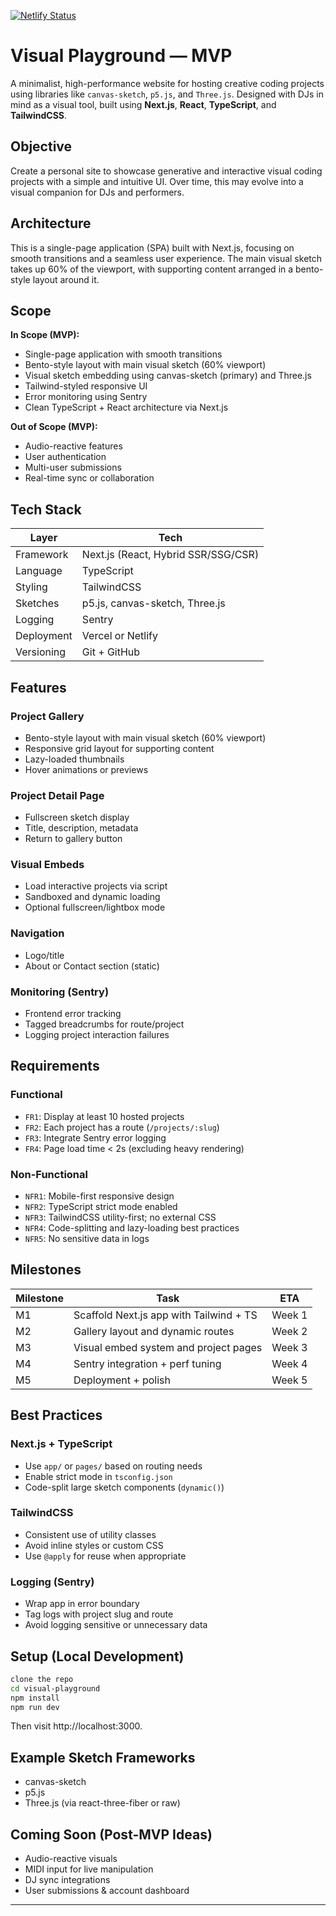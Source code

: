 [![Netlify Status](https://api.netlify.com/api/v1/badges/44144fa5-51a0-417e-ae0a-86d22638cdb4/deploy-status)](https://app.netlify.com/sites/visual-playground/deploys)

# Visual Playground — MVP

A minimalist, high-performance website for hosting creative coding projects using libraries like `canvas-sketch`, `p5.js`, and `Three.js`. Designed with DJs in mind as a visual tool, built using **Next.js**, **React**, **TypeScript**, and **TailwindCSS**.

## Objective

Create a personal site to showcase generative and interactive visual coding projects with a simple and intuitive UI. Over time, this may evolve into a visual companion for DJs and performers.

## Architecture

This is a single-page application (SPA) built with Next.js, focusing on smooth transitions and a seamless user experience. The main visual sketch takes up 60% of the viewport, with supporting content arranged in a bento-style layout around it.

## Scope

**In Scope (MVP):**

- Single-page application with smooth transitions
- Bento-style layout with main visual sketch (60% viewport)
- Visual sketch embedding using canvas-sketch (primary) and Three.js
- Tailwind-styled responsive UI
- Error monitoring using Sentry
- Clean TypeScript + React architecture via Next.js

**Out of Scope (MVP):**

- Audio-reactive features
- User authentication
- Multi-user submissions
- Real-time sync or collaboration

## Tech Stack

| Layer      | Tech                                |
| ---------- | ----------------------------------- |
| Framework  | Next.js (React, Hybrid SSR/SSG/CSR) |
| Language   | TypeScript                          |
| Styling    | TailwindCSS                         |
| Sketches   | p5.js, canvas-sketch, Three.js      |
| Logging    | Sentry                              |
| Deployment | Vercel or Netlify                   |
| Versioning | Git + GitHub                        |

## Features

### Project Gallery

- Bento-style layout with main visual sketch (60% viewport)
- Responsive grid layout for supporting content
- Lazy-loaded thumbnails
- Hover animations or previews

### Project Detail Page

- Fullscreen sketch display
- Title, description, metadata
- Return to gallery button

### Visual Embeds

- Load interactive projects via script
- Sandboxed and dynamic loading
- Optional fullscreen/lightbox mode

### Navigation

- Logo/title
- About or Contact section (static)

### Monitoring (Sentry)

- Frontend error tracking
- Tagged breadcrumbs for route/project
- Logging project interaction failures

## Requirements

### Functional

- `FR1`: Display at least 10 hosted projects
- `FR2`: Each project has a route (`/projects/:slug`)
- `FR3`: Integrate Sentry error logging
- `FR4`: Page load time < 2s (excluding heavy rendering)

### Non-Functional

- `NFR1`: Mobile-first responsive design
- `NFR2`: TypeScript strict mode enabled
- `NFR3`: TailwindCSS utility-first; no external CSS
- `NFR4`: Code-splitting and lazy-loading best practices
- `NFR5`: No sensitive data in logs

## Milestones

| Milestone | Task                                    | ETA    |
| --------- | --------------------------------------- | ------ |
| M1        | Scaffold Next.js app with Tailwind + TS | Week 1 |
| M2        | Gallery layout and dynamic routes       | Week 2 |
| M3        | Visual embed system and project pages   | Week 3 |
| M4        | Sentry integration + perf tuning        | Week 4 |
| M5        | Deployment + polish                     | Week 5 |

## Best Practices

### Next.js + TypeScript

- Use `app/` or `pages/` based on routing needs
- Enable strict mode in `tsconfig.json`
- Code-split large sketch components (`dynamic()`)

### TailwindCSS

- Consistent use of utility classes
- Avoid inline styles or custom CSS
- Use `@apply` for reuse when appropriate

### Logging (Sentry)

- Wrap app in error boundary
- Tag logs with project slug and route
- Avoid logging sensitive or unnecessary data

## Setup (Local Development)

```bash
clone the repo
cd visual-playground
npm install
npm run dev
```

Then visit http://localhost:3000.

## Example Sketch Frameworks

- canvas-sketch
- p5.js
- Three.js (via react-three-fiber or raw)

## Coming Soon (Post-MVP Ideas)

- Audio-reactive visuals
- MIDI input for live manipulation
- DJ sync integrations
- User submissions & account dashboard

---

